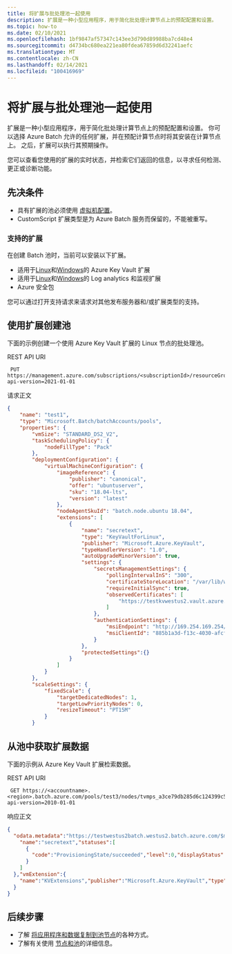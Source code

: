 ```yaml
---
title: 将扩展与批处理池一起使用
description: 扩展是一种小型应用程序，用于简化批处理计算节点上的预配配置和设置。
ms.topic: how-to
ms.date: 02/10/2021
ms.openlocfilehash: 1bf9847af57347c143ee3d790d89988ba7cd48e4
ms.sourcegitcommit: d4734bc680ea221ea80fdea67859d6d32241aefc
ms.translationtype: MT
ms.contentlocale: zh-CN
ms.lasthandoff: 02/14/2021
ms.locfileid: "100416969"
---
```

# <a name="use-extensions-with-batch-pools"></a>将扩展与批处理池一起使用

扩展是一种小型应用程序，用于简化批处理计算节点上的预配配置和设置。 你可以选择 Azure Batch 允许的任何扩展，并在预配计算节点时将其安装在计算节点上。 之后，扩展可以执行其预期操作。

您可以查看您使用的扩展的实时状态，并检索它们返回的信息，以寻求任何检测、更正或诊断功能。

## <a name="prerequisites"></a>先决条件

- 具有扩展的池必须使用 [虚拟机配置](nodes-and-pools.md#virtual-machine-configuration)。
- CustomScript 扩展类型是为 Azure Batch 服务而保留的，不能被重写。

### <a name="supported-extensions"></a>支持的扩展

在创建 Batch 池时，当前可以安装以下扩展。 

- 适用于[Linux](../virtual-machines/extensions/key-vault-linux.md)和[Windows](../virtual-machines/extensions/key-vault-windows.md)的 Azure Key Vault 扩展
- 适用于[Linux](../virtual-machines/extensions/oms-linux.md)和[Windows](../virtual-machines/extensions/oms-windows.md)的 Log analytics 和监视扩展
- Azure 安全包

您可以通过打开支持请求来请求对其他发布服务器和/或扩展类型的支持。

## <a name="create-a-pool-with-extensions"></a>使用扩展创建池

下面的示例创建一个使用 Azure Key Vault 扩展的 Linux 节点的批处理池。

REST API URI

```http
 PUT https://management.azure.com/subscriptions/<subscriptionId>/resourceGroups/<resourceGroup>/providers/Microsoft.Batch/batchAccounts/<batchaccountName>/pools/<batchpoolName>?api-version=2021-01-01
```

请求正文

```json
{
    "name": "test1",
    "type": "Microsoft.Batch/batchAccounts/pools",
    "properties": {
        "vmSize": "STANDARD_DS2_V2",
        "taskSchedulingPolicy": {
            "nodeFillType": "Pack"
        },
        "deploymentConfiguration": {
            "virtualMachineConfiguration": {
                "imageReference": {
                    "publisher": "canonical",
                    "offer": "ubuntuserver",
                    "sku": "18.04-lts",
                    "version": "latest"
                },
                "nodeAgentSkuId": "batch.node.ubuntu 18.04",
                "extensions": [
                    {
                        "name": "secretext",
                        "type": "KeyVaultForLinux",
                        "publisher": "Microsoft.Azure.KeyVault",
                        "typeHandlerVersion": "1.0",
                        "autoUpgradeMinorVersion": true,
                        "settings": {
                            "secretsManagementSettings": {
                                "pollingIntervalInS": "300",
                                "certificateStoreLocation": "/var/lib/waagent/Microsoft.Azure.KeyVault",
                                "requireInitialSync": true,
                                "observedCertificates": [
                                    "https://testkvwestus2.vault.azure.net/secrets/authsecreat"
                                ]
                            },
                            "authenticationSettings": {
                                "msiEndpoint": "http://169.254.169.254/metadata/identity",
                                "msiClientId": "885b1a3d-f13c-4030-afcf-9f05044d78dc"
                            }
                        },
                        "protectedSettings":{}
                    }
                ]
            }
        },
        "scaleSettings": {
            "fixedScale": {
                "targetDedicatedNodes": 1,
                "targetLowPriorityNodes": 0,
                "resizeTimeout": "PT15M"
            }
        }
```

## <a name="get-extension-data-from-a-pool"></a>从池中获取扩展数据

下面的示例从 Azure Key Vault 扩展检索数据。

REST API URI

```http
 GET https://<accountname>.<region>.batch.azure.com/pools/test3/nodes/tvmps_a3ce79db285d6c124399c5bd3f3cf308d652c89675d9f1f14bfc184476525278_d/extensions/secretext?api-version=2010-01-01
```

响应正文

```json
{
  "odata.metadata":"https://testwestus2batch.westus2.batch.azure.com/$metadata#extensions/@Element","instanceView":{
    "name":"secretext","statuses":[
      {
        "code":"ProvisioningState/succeeded","level":0,"displayStatus":"Provisioning succeeded","message":"Successfully started Key Vault extension service. 2021-02-08T19:49:39Z"
      }
    ]
  },"vmExtension":{
    "name":"KVExtensions","publisher":"Microsoft.Azure.KeyVault","type":"KeyVaultForLinux","typeHandlerVersion":"1.0","autoUpgradeMinorVersion":true,"settings":"{\r\n  \"secretsManagementSettings\": {\r\n    \"pollingIntervalInS\": \"300\",\r\n    \"certificateStoreLocation\": \"/var/lib/waagent/Microsoft.Azure.KeyVault\",\r\n    \"requireInitialSync\": true,\r\n    \"observedCertificates\": [\r\n      \"https://testkvwestus2.vault.azure.net/secrets/testumi\"\r\n    ]\r\n  },\r\n  \"authenticationSettings\": {\r\n    \"msiEndpoint\": \"http://169.254.169.254/metadata/identity\",\r\n    \"msiClientId\": \"885b1a3d-f13c-4030-afcf-922f05044d78dc\"\r\n  }\r\n}"
  }
}

```

## <a name="next-steps"></a>后续步骤

- 了解 [将应用程序和数据复制到池节点](batch-applications-to-pool-nodes.md)的各种方式。
- 了解有关使用 [节点和池](nodes-and-pools.md)的详细信息。
